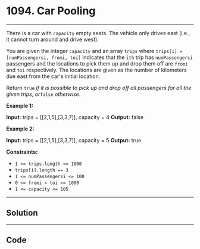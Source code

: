 # 1094. Car Pooling

---

There is a car with `capacity` empty seats. The vehicle only drives east (i.e., it cannot turn around and drive west).

You are given the integer `capacity` and an array `trips` where `trips[i] = [numPassengersi, fromi, toi]` indicates that the `ith` trip has `numPassengersi` passengers and the locations to pick them up and drop them off are `fromi` and `toi` respectively. The locations are given as the number of kilometers due east from the car's initial location.

Return `true` _if it is possible to pick up and drop off all passengers for all the given trips, or_`false` _otherwise_.

 

**Example 1:**


**Input:** trips = [[2,1,5],[3,3,7]], capacity = 4
**Output:** false


**Example 2:**


**Input:** trips = [[2,1,5],[3,3,7]], capacity = 5
**Output:** true


 

**Constraints:**

  * `1 <= trips.length <= 1000`
  * `trips[i].length == 3`
  * `1 <= numPassengersi <= 100`
  * `0 <= fromi < toi <= 1000`
  * `1 <= capacity <= 105`

---

## Solution



---

## Code
```python


```